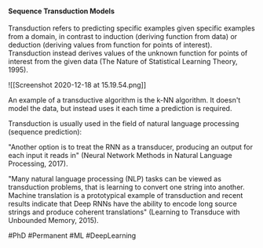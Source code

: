 #### Sequence Transduction Models

Transduction refers to predicting specific examples given specific examples from a domain, in contrast to induction (deriving function from data) or deduction (deriving values from function for points of interest). Transduction instead derives values of the unknown function for points of interest from the given data (The Nature of Statistical Learning Theory, 1995).

![[Screenshot 2020-12-18 at 15.19.54.png]]

An example of a transductive algorithm is the k-NN algorithm. It doesn't model the data, but instead uses it each time a prediction is required.

Transduction is usually used in the field of natural language processing (sequence prediction):

"Another option is to treat the RNN as a transducer, producing an output for each input it reads in" (Neural Network Methods in Natural Language Processing, 2017).

"Many natural language processing (NLP) tasks can be viewed as transduction problems, that is learning to convert one string into another. Machine translation is a prototypical example of transduction and recent results indicate that Deep RNNs have the ability to encode long source strings and produce coherent translations" (Learning to Transduce with Unbounded Memory, 2015).

#PhD #Permanent #ML #DeepLearning